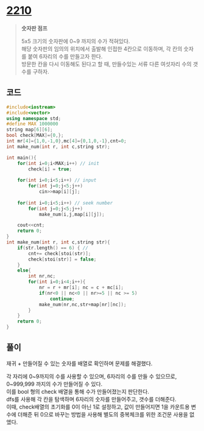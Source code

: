 # [2210](https://www.acmicpc.net/problem/2210)

> __숫자판 점프__
>
> 5x5 크기의 숫자판에 0~9 까지의 수가 적혀있다.  
> 해당 숫자판의 임의의 위치에서 출발해 인접한 4칸으로 이동하며, 각 칸의 숫자를 붙여 6자리의 수를 만들고자 한다.  
> 방문한 칸을 다시 이동해도 된다고 할 때, 만들수있는 서류 다른 여섯자리 수의 갯수를 구하자.  

## 코드

```c++
#include<iostream>
#include<vector>
using namespace std;
#define MAX 1000000
string map[6][6];
bool check[MAX]={0,};
int mr[4]={1,0,-1,0},mc[4]={0,1,0,-1},cnt=0;
int make_num(int r, int c,string str);

int main(){
    for(int i=0;i<MAX;i++) // init
        check[i] = true;
    
    for(int i=0;i<5;i++) // input
        for(int j=0;j<5;j++)
            cin>>map[i][j];
    
    for(int i=0;i<5;i++) // seek number
        for(int j=0;j<5;j++)
            make_num(i,j,map[i][j]);

    cout<<cnt;
    return 0;
}
int make_num(int r, int c,string str){
    if(str.length() == 6) { // 
        cnt+= check[stoi(str)];
        check[stoi(str)] = false;
    }
    else{
        int nr,nc;
        for(int i=0;i<4;i++){
            nr = r + mr[i]; nc = c + mc[i];
            if(nr<0 || nc<0 || nr>=5 || nc >= 5)
                continue;
            make_num(nr,nc,str+map[nr][nc]);
        }
    }
    return 0;
}
```

## 풀이

재귀 + 만들어질 수 있는 숫자를 배열로 확인하며 문제를 해결했다.

각 자리에 0~9까지의 수를 사용할 수 있으며, 6자리의 수를 만들 수 있으므로, 0~999,999 까지의 수가 만들어질 수 있다.  
이를 bool 형의 check 배열을 통해 수가 만들어졌는지 판단한다.  
dfs를 사용해 각 칸을 탐색하며 6자리의 숫자를 만들어주고, 갯수를 더해준다.  
이때, check배열의 초기화를 0이 아닌 1로 설정하고, 값이 만들어지면 1을 카운트용 변수에 더해준 뒤 0으로 바꾸는 방법을 사용해 별도의 중복체크를 위한 조건문 사용을 없엤다.
